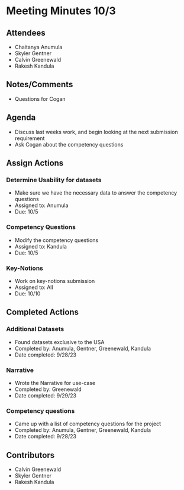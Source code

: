 # Meeting Minutes 10/3

## Attendees
* Chaitanya Anumula
* Skyler Gentner
* Calvin Greenewald
* Rakesh Kandula

## Notes/Comments
* Questions for Cogan 

## Agenda
* Discuss last weeks work, and begin looking at the next submission requirement
* Ask Cogan about the competency questions 

## Assign Actions
### Determine Usability for datasets
* Make sure we have the necessary data to answer the competency questions
* Assigned to: Anumula
* Due: 10/5

### Competency Questions 
* Modify the competency questions
* Assigned to: Kandula
* Due: 10/5

### Key-Notions 
* Work on key-notions submission
* Assigned to: All 
* Due: 10/10

## Completed Actions
### Additional Datasets
* Found datasets exclusive to the USA
* Completed by: Anumula, Gentner, Greenewald, Kandula
* Date completed: 9/28/23

### Narrative
* Wrote the Narrative for use-case
* Completed by: Greenewald
* Date completed: 9/29/23

### Competency questions
* Came up with a list of competency questions for the project
* Completed by: Anumula, Gentner, Greenewald, Kandula
* Date completed: 9/28/23

## Contributors
* Calvin Greenewald
* Skyler Gentner
* Rakesh Kandula
